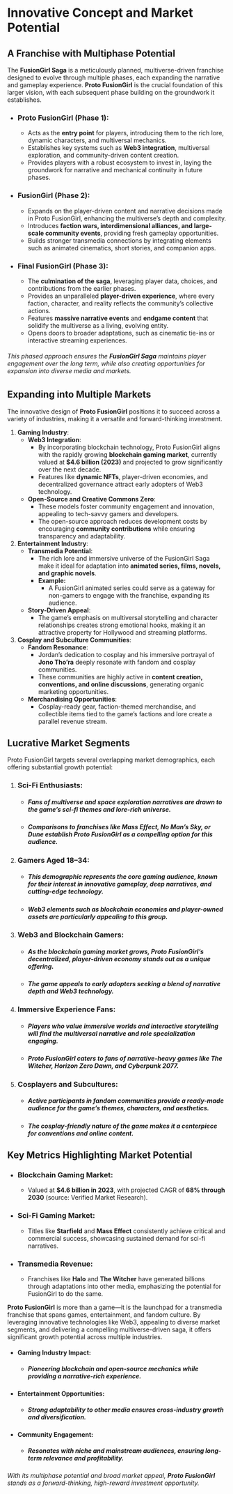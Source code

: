 # Innovative Concept and Market Potential

## A Franchise with Multiphase Potential

The **FusionGirl Saga** is a meticulously planned, multiverse-driven franchise designed to evolve through multiple phases, each expanding the narrative and gameplay experience. **Proto FusionGirl** is the crucial foundation of this larger vision, with each subsequent phase building on the groundwork it establishes.

* ### **Proto FusionGirl (Phase 1\)**:

  * Acts as the **entry point** for players, introducing them to the rich lore, dynamic characters, and multiversal mechanics.  
  * Establishes key systems such as **Web3 integration**, multiversal exploration, and community-driven content creation.  
  * Provides players with a robust ecosystem to invest in, laying the groundwork for narrative and mechanical continuity in future phases.

* ### **FusionGirl (Phase 2\)**:

  * Expands on the player-driven content and narrative decisions made in Proto FusionGirl, enhancing the multiverse’s depth and complexity.  
  * Introduces **faction wars, interdimensional alliances, and large-scale community events**, providing fresh gameplay opportunities.  
  * Builds stronger transmedia connections by integrating elements such as animated cinematics, short stories, and companion apps.

* ### **Final FusionGirl (Phase 3\)**:

  * The **culmination of the saga**, leveraging player data, choices, and contributions from the earlier phases.  
  * Provides an unparalleled **player-driven experience**, where every faction, character, and reality reflects the community’s collective actions.  
  * Features **massive narrative events** and **endgame content** that solidify the multiverse as a living, evolving entity.  
  * Opens doors to broader adaptations, such as cinematic tie-ins or interactive streaming experiences.

###### *This phased approach ensures the **FusionGirl Saga** maintains player engagement over the long term, while also creating opportunities for expansion into diverse media and markets.*

## Expanding into Multiple Markets

The innovative design of **Proto FusionGirl** positions it to succeed across a variety of industries, making it a versatile and forward-thinking investment.

1. **Gaming Industry**:  
   * **Web3 Integration**:  
     * By incorporating blockchain technology, Proto FusionGirl aligns with the rapidly growing **blockchain gaming market**, currently valued at **$4.6 billion (2023)** and projected to grow significantly over the next decade.  
     * Features like **dynamic NFTs**, player-driven economies, and decentralized governance attract early adopters of Web3 technology.  
   * **Open-Source and Creative Commons Zero**:  
     * These models foster community engagement and innovation, appealing to tech-savvy gamers and developers.  
     * The open-source approach reduces development costs by encouraging **community contributions** while ensuring transparency and adaptability.  
2. **Entertainment Industry**:  
   * **Transmedia Potential**:  
     * The rich lore and immersive universe of the FusionGirl Saga make it ideal for adaptation into **animated series, films, novels, and graphic novels**.  
     * **Example:**  
       * A FusionGirl animated series could serve as a gateway for non-gamers to engage with the franchise, expanding its audience.  
   * **Story-Driven Appeal**:  
     * The game’s emphasis on multiversal storytelling and character relationships creates strong emotional hooks, making it an attractive property for Hollywood and streaming platforms.  
3. **Cosplay and Subculture Communities**:  
   * **Fandom Resonance**:  
     * Jordan’s dedication to cosplay and his immersive portrayal of **Jono Tho’ra** deeply resonate with fandom and cosplay communities.  
     * These communities are highly active in **content creation, conventions, and online discussions**, generating organic marketing opportunities.  
   * **Merchandising Opportunities**:  
     * Cosplay-ready gear, faction-themed merchandise, and collectible items tied to the game’s factions and lore create a parallel revenue stream.

## Lucrative Market Segments

Proto FusionGirl targets several overlapping market demographics, each offering substantial growth potential:

1. ### **Sci-Fi Enthusiasts**:

   * ##### Fans of multiverse and space exploration narratives are drawn to the game’s **sci-fi themes and lore-rich universe**.

   * ##### Comparisons to franchises like **Mass Effect**, **No Man’s Sky**, or **Dune** establish Proto FusionGirl as a compelling option for this audience.

2. ### **Gamers Aged 18–34**:

   * ##### This demographic represents the **core gaming audience**, known for their interest in innovative gameplay, deep narratives, and cutting-edge technology.

   * ##### Web3 elements such as blockchain economies and player-owned assets are particularly appealing to this group.

3. ### **Web3 and Blockchain Gamers**:

   * ##### As the blockchain gaming market grows, Proto FusionGirl’s **decentralized, player-driven economy** stands out as a unique offering.

   * ##### The game appeals to early adopters seeking a blend of **narrative depth** and **Web3 technology**.

4. ### **Immersive Experience Fans**:

   * ##### Players who value immersive worlds and interactive storytelling will find the multiversal narrative and role specialization engaging.

   * ##### Proto FusionGirl caters to fans of narrative-heavy games like **The Witcher**, **Horizon Zero Dawn**, and **Cyberpunk 2077**.

5. ### **Cosplayers and Subcultures**:

   * ##### Active participants in fandom communities provide a **ready-made audience** for the game’s themes, characters, and aesthetics.

   * ##### The cosplay-friendly nature of the game makes it a centerpiece for conventions and online content.

## Key Metrics Highlighting Market Potential

* ### **Blockchain Gaming Market**:

  * Valued at **$4.6 billion in 2023**, with projected CAGR of **68% through 2030** (source: Verified Market Research).

* ### **Sci-Fi Gaming Market**:

  * Titles like **Starfield** and **Mass Effect** consistently achieve critical and commercial success, showcasing sustained demand for sci-fi narratives.

* ### **Transmedia Revenue**:

  * Franchises like **Halo** and **The Witcher** have generated billions through adaptations into other media, emphasizing the potential for FusionGirl to do the same.

**Proto FusionGirl** is more than a game—it is the launchpad for a transmedia franchise that spans games, entertainment, and fandom culture. By leveraging innovative technologies like Web3, appealing to diverse market segments, and delivering a compelling multiverse-driven saga, it offers significant growth potential across multiple industries.

* #### **Gaming Industry Impact**: 

  * ##### Pioneering blockchain and open-source mechanics while providing a narrative-rich experience.

* #### **Entertainment Opportunities**: 

  * ##### Strong adaptability to other media ensures cross-industry growth and diversification.

* #### **Community Engagement**: 

  * ##### Resonates with niche and mainstream audiences, ensuring long-term relevance and profitability.

###### *With its multiphase potential and broad market appeal, **Proto FusionGirl** stands as a forward-thinking, high-reward investment opportunity.*